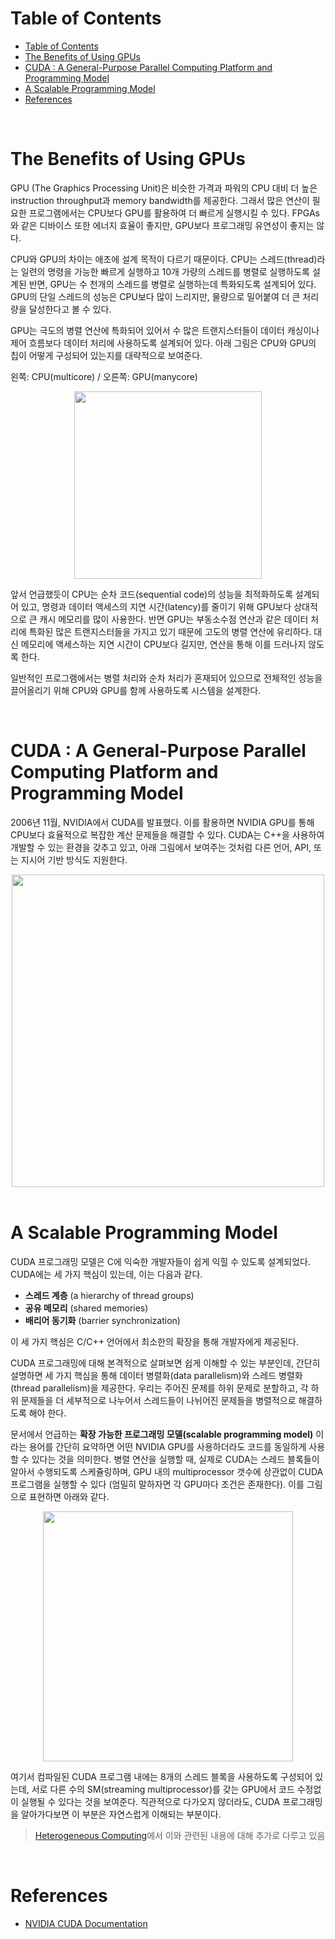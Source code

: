 # Table of Contents
- [Table of Contents](#table-of-contents)
- [The Benefits of Using GPUs](#the-benefits-of-using-gpus)
- [CUDA : A General-Purpose Parallel Computing Platform and Programming Model](#cuda--a-general-purpose-parallel-computing-platform-and-programming-model)
- [A Scalable Programming Model](#a-scalable-programming-model)
- [References](#references)

<br>

# The Benefits of Using GPUs

GPU (The Graphics Processing Unit)은 비슷한 가격과 파워의 CPU 대비 더 높은 instruction throughput과 memory bandwidth를 제공한다. 그래서 많은 연산이 필요한 프로그램에서는 CPU보다 GPU를 활용하여 더 빠르게 실행시킬 수 있다. FPGAs와 같은 디바이스 또한 에너지 효율이 좋지만, GPU보다 프로그래밍 유연성이 좋지는 않다.

CPU와 GPU의 차이는 애초에 설계 목적이 다르기 때문이다. CPU는 스레드(thread)라는 일련의 명령을 가능한 빠르게 실행하고 10개 가량의 스레드를 병렬로 실행하도록 설계된 반면, GPU는 수 천개의 스레드를 병렬로 실행하는데 특화되도록 설계되어 있다. GPU의 단일 스레드의 성능은 CPU보다 많이 느리지만, 물량으로 밀어붙여 더 큰 처리량을 달성한다고 볼 수 있다.

GPU는 극도의 병렬 연산에 특화되어 있어서 수 많은 트랜지스터들이 데이터 캐싱이나 제어 흐름보다 데이터 처리에 사용하도록 설계되어 있다. 아래 그림은 CPU와 GPU의 칩이 어떻게 구성되어 있는지를 대략적으로 보여준다.

왼쪽: CPU(multicore) / 오른쪽: GPU(manycore)

<img src="https://docs.nvidia.com/cuda/cuda-c-programming-guide/_images/gpu-devotes-more-transistors-to-data-processing.png" height=300px style="display: block; margin: 0 auto"/>

앞서 언급했듯이 CPU는 순차 코드(sequential code)의 성능을 최적화하도록 설계되어 있고, 명령과 데이터 액세스의 지연 시간(latency)를 줄이기 위해 GPU보다 상대적으로 큰 캐시 메모리를 많이 사용한다. 반면 GPU는 부동소수점 연산과 같은 데이터 처리에 특화된 많은 트랜지스터들을 가지고 있기 때문에 고도의 병렬 연산에 유리하다. 대신 메모리에 액세스하는 지연 시간이 CPU보다 길지만, 연산을 통해 이를 드러나지 않도록 한다.

일반적인 프로그램에서는 병렬 처리와 순차 처리가 혼재되어 있으므로 전체적인 성능을 끌어올리기 위해 CPU와 GPU를 함께 사용하도록 시스템을 설계한다.

<br>

# CUDA : A General-Purpose Parallel Computing Platform and Programming Model

2006년 11월, NVIDIA에서 CUDA를 발표했다. 이를 활용하면 NVIDIA GPU를 통해 CPU보다 효율적으로 복잡한 계산 문제들을 해결할 수 있다. CUDA는 C++을 사용하여 개발할 수 있는 환경을 갖추고 있고, 아래 그림에서 보여주는 것처럼 다른 언어, API, 또는 지시어 기반 방식도 지원한다.

<img src="https://docs.nvidia.com/cuda/archive/11.2.0/cuda-c-programming-guide/graphics/gpu-computing-applications.png" height=500px style="display: block; margin: 0 auto"/>

<br> 


# A Scalable Programming Model

CUDA 프로그래밍 모델은 C에 익숙한 개발자들이 쉽게 익힐 수 있도록 설계되었다. CUDA에는 세 가지 핵심이 있는데, 이는 다음과 같다.

- **스레드 계층** (a hierarchy of thread groups)
- **공유 메모리** (shared memories)
- **배리어 동기화** (barrier synchronization)

이 세 가지 핵심은 C/C++ 언어에서 최소한의 확장을 통해 개발자에게 제공된다.

CUDA 프로그래밍에 대해 본격적으로 살펴보면 쉽게 이해할 수 있는 부분인데, 간단히 설명하면 세 가지 핵심을 통해 데이터 병렬화(data parallelism)와 스레드 병렬화(thread parallelism)을 제공한다. 우리는 주어진 문제를 하위 문제로 분할하고, 각 하위 문제들을 더 세부적으로 나누어서 스레드들이 나뉘어진 문제들을 병렬적으로 해결하도록 해야 한다.

문서에서 언급하는 **확장 가능한 프로그래밍 모델(scalable programming model)** 이라는 용어를 간단히 요약하면 어떤 NVIDIA GPU를 사용하더라도 코드를 동일하게 사용할 수 있다는 것을 의미한다. 병렬 연산을 실행할 때, 실제로 CUDA는 스레드 블록들이 알아서 수행되도록 스케쥴링하며, GPU 내의 multiprocessor 갯수에 상관없이 CUDA 프로그램을 실행할 수 있다 (엄밀히 말하자면 각 GPU마다 조건은 존재한다). 이를 그림으로 표현하면 아래와 같다.

<img src="https://img1.daumcdn.net/thumb/R1280x0/?scode=mtistory2&fname=https%3A%2F%2Fblog.kakaocdn.net%2Fdn%2FeqSDTH%2FbtrmDQvtMn3%2F4wceGUzPsWg6oaV5gjN1ZK%2Fimg.png" height=400px style="display: block; margin: 0 auto"/>

여기서 컴파일된 CUDA 프로그램 내에는 8개의 스레드 블록을 사용하도록 구성되어 있는데, 서로 다른 수의 SM(streaming multiprocessor)를 갖는 GPU에서 코드 수정없이 실행될 수 있다는 것을 보여준다. 직관적으로 다가오지 않더라도, CUDA 프로그래밍을 알아가다보면 이 부분은 자연스럽게 이해되는 부분이다.

> [Heterogeneous Computing](/cuda/study/01_heterogeneous_computing.md)에서 이와 관련된 내용에 대해 추가로 다루고 있음

<br>

# References
- [NVIDIA CUDA Documentation](https://docs.nvidia.com/cuda/cuda-c-programming-guide/index.html#)